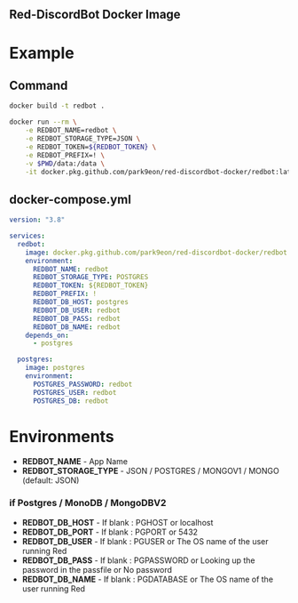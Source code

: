 Red-DiscordBot Docker Image
---

# Example 

## Command

```bash
docker build -t redbot .

docker run --rm \
    -e REDBOT_NAME=redbot \
    -e REDBOT_STORAGE_TYPE=JSON \
    -e REDBOT_TOKEN=${REDBOT_TOKEN} \
    -e REDBOT_PREFIX=! \
    -v $PWD/data:/data \
    -it docker.pkg.github.com/park9eon/red-discordbot-docker/redbot:latest
```

## docker-compose.yml
```yaml
version: "3.8"

services:
  redbot:
    image: docker.pkg.github.com/park9eon/red-discordbot-docker/redbot:latest
    environment:
      REDBOT_NAME: redbot
      REDBOT_STORAGE_TYPE: POSTGRES
      REDBOT_TOKEN: ${REDBOT_TOKEN}
      REDBOT_PREFIX: !
      REDBOT_DB_HOST: postgres
      REDBOT_DB_USER: redbot
      REDBOT_DB_PASS: redbot
      REDBOT_DB_NAME: redbot
    depends_on:
      - postgres

  postgres:
    image: postgres
    environment:
      POSTGRES_PASSWORD: redbot
      POSTGRES_USER: redbot
      POSTGRES_DB: redbot
```

# Environments

- **REDBOT_NAME** - App Name
- **REDBOT_STORAGE_TYPE** - JSON / POSTGRES / MONGOV1 / MONGO (default: JSON)

### if Postgres / MonoDB / MongoDBV2

- **REDBOT_DB_HOST** - If blank : PGHOST or localhost
- **REDBOT_DB_PORT** - If blank : PGPORT or 5432
- **REDBOT_DB_USER** - If blank : PGUSER or The OS name of the user running Red 
- **REDBOT_DB_PASS** - If blank : PGPASSWORD or Looking up the password in the passfile or No password
- **REDBOT_DB_NAME** - If blank : PGDATABASE or The OS name of the user running Red
